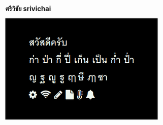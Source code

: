 ## ศรีวิชัย srivichai

![fonleb](https://raw.githubusercontent.com/BlynkGO/BlynkGO_font/master/Eng-Thai/srivichai/srivichai_40.png) 
